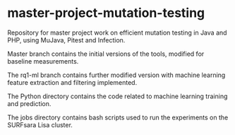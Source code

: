 # master-project-mutation-testing
Repository for master project work on efficient mutation testing in Java and PHP, using MuJava, Pitest and Infection.

Master branch contains the initial versions of the tools, modified for baseline measurements.

The rq1-ml branch contains further modified version with machine learning feature extraction and filtering implemented.

The Python directory contains the code related to machine learning training and prediction.

The jobs directory contains bash scripts used to run the experiments on the SURFsara Lisa cluster.
